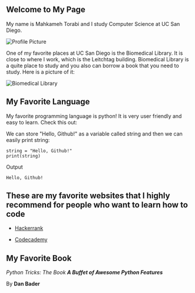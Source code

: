 ## Welcome to My Page

My name is Mahkameh Torabi and I study Computer Science at UC San Diego.

![Profile Picture](https://avatars2.githubusercontent.com/u/59551192?s=400&u=f57c494334a7438ed57702fb493f57fa0f81bd11&v=4)


One of my favorite places at UC San Diego is the Biomedical Library. It is close to where I work, which is the Leitchtag building. Biomedical Library is a quite place to study and you also can borrow a book that you need to study. Here is a picture of it:


![Biomedical Library](https://pfeifferpartners.com/wp-content/uploads/2016/03/ucsd-biomed-ext-4-M.jpg)



## My Favorite Language

My favorite programming language is python! It is very user friendly and easy to learn. Check this out:


We can store "Hello, Github!" as a variable called string and then we can easily print string:


```
string = "Hello, Github!"
print(string)
```

Output

```
Hello, Github!
```


## These are my favorite websites that I highly recommend for people who want to learn how to code
* [Hackerrank](https://www.hackerrank.com/domains/python)

* [Codecademy](https://www.codecademy.com/learn/learn-python)


## My Favorite Book
*Python Tricks: The Book **A Buffet of Awesome Python Features***

By **Dan Bader**
